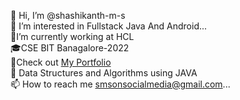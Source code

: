👋 Hi, I’m @shashikanth-m-s<br>
👀 I’m interested in Fullstack Java And Android...<br>
🎯I’m currently working at HCL<br>
🎓CSE BIT Banagalore-2022 <br>
🔭Check out <a href="https://shashikanth-m-s.github.io/profile/">My Portfolio</a><br>
🌱 Data Structures and Algorithms using JAVA<br>
📫 How to reach me  smsonsocialmedia@gmail.com...<br>


<!---
shashikanth-m-s/shashikanth-m-s is a ✨ special ✨ repository because its `README.md` (this file) appears on your GitHub profile.
You can click the Preview link to take a look at your changes.
--->
